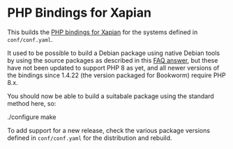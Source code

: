 # PHP Bindings for Xapian

This builds the [PHP bindings for Xapian](https://xapian.org/docs/bindings/php/) for the systems defined in `conf/conf.yaml`.

It used to be possible to build a Debian package using native Debian tools by using the source packages as described in this [FAQ answer](https://trac.xapian.org/wiki/FAQ/PHP%20Bindings%20Package), but these have not been updated to support PHP 8 as yet, and all newer versions of the bindings since 1.4.22 (the version packaged for Bookworm) require PHP 8.x.

You should now be able to build a suitabale package using the standard method here, so:

 ./configure
 make

To add support for a new release, check the various package versions defined in `conf/conf.yaml` for the distribution and rebuild.
